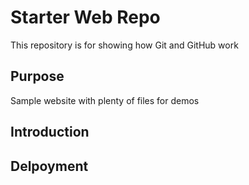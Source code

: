 # Starter Web Repo

This repository is for showing how Git and GitHub work

## Purpose

Sample website with plenty of files for demos

## Introduction

## Delpoyment
